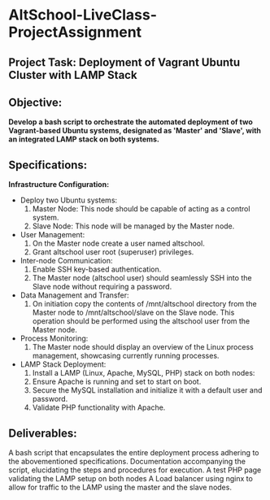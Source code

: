 # AltSchool-LiveClass-ProjectAssignment

## Project Task: Deployment of Vagrant Ubuntu Cluster with LAMP Stack

## Objective:
**Develop a bash script to orchestrate the automated deployment of two Vagrant-based Ubuntu systems, designated as 'Master' and 'Slave', with an integrated LAMP stack on both systems.**

## Specifications:
**Infrastructure Configuration:**
 - Deploy two Ubuntu systems:
      1. Master Node: This node should be capable of acting as a control system.
      2. Slave Node: This node will be managed by the Master node.
 - User Management:
      1. On the Master node create a user named altschool.
      2. Grant altschool user root (superuser) privileges.
 - Inter-node Communication:
      1. Enable SSH key-based authentication.
      2. The Master node (altschool user) should seamlessly SSH into the Slave node without requiring a password.
 - Data Management and Transfer:
      1. On initiation copy the contents of /mnt/altschool directory from the Master node to /mnt/altschool/slave on the Slave node. This operation should be performed using the altschool user from the Master node.
 - Process Monitoring:
      1. The Master node should display an overview of the Linux process management, showcasing currently running processes.
 - LAMP Stack Deployment:
      1. Install a LAMP (Linux, Apache, MySQL, PHP) stack on both nodes:
      2. Ensure Apache is running and set to start on boot.
      3. Secure the MySQL installation and initialize it with a default user and password.
      4. Validate PHP functionality with Apache.

## Deliverables:
A bash script that encapsulates the entire deployment process adhering to the abovementioned specifications.
Documentation accompanying the script, elucidating the steps and procedures for execution.
A test PHP page validating the LAMP setup on both nodes 
A Load balancer using nginx to allow for traffic to the LAMP using the master 
and the slave nodes.
